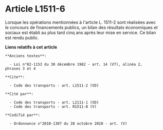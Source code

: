 # Article L1511-6

Lorsque les opérations mentionnées à l'article L. 1511-2 sont réalisées avec le concours de financements publics, un bilan
des résultats économiques et sociaux est établi au plus tard cinq ans après leur mise en service. Ce bilan est rendu public.

**Liens relatifs à cet article**

	**Anciens textes**:

	  - Loi n°82-1153 du 30 décembre 1982 - art. 14 (VT), alinéa 2, phrases 3 et 4

	**Cite**:

	  - Code des transports - art. L1511-2 (VD)

	**Cité par**:

	  - Code des transports - art. L2111-1 (VD)
	  - Code des transports - art. R1511-8 (V)

	**Codifié par**:

	  - Ordonnance n°2010-1307 du 28 octobre 2010 - art. (V)
